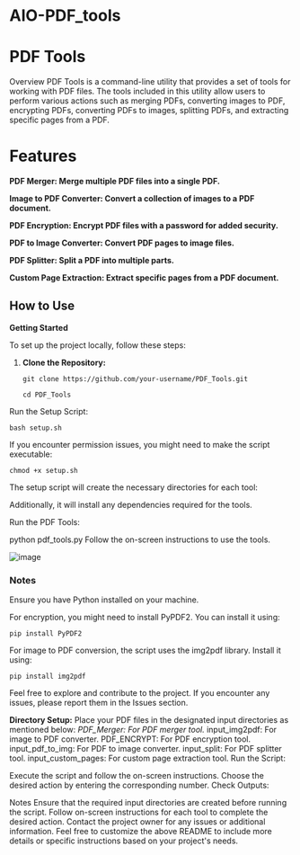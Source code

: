 # AIO-PDF_tools
# PDF Tools
Overview
PDF Tools is a command-line utility that provides a set of tools for working with PDF files. The tools included in this utility allow users to perform various actions such as merging PDFs, converting images to PDF, encrypting PDFs, converting PDFs to images, splitting PDFs, and extracting specific pages from a PDF.

# Features
**PDF Merger: Merge multiple PDF files into a single PDF.**

**Image to PDF Converter: Convert a collection of images to a PDF document.**

**PDF Encryption: Encrypt PDF files with a password for added security.**

**PDF to Image Converter: Convert PDF pages to image files.**

**PDF Splitter: Split a PDF into multiple parts.**

**Custom Page Extraction: Extract specific pages from a PDF document.**


## How to Use
 
**Getting Started**

To set up the project locally, follow these steps:

1. **Clone the Repository:**
    
   ```
   git clone https://github.com/your-username/PDF_Tools.git
   ```
   
   ```
   cd PDF_Tools
   ```
   
Run the Setup Script:
```
bash setup.sh
```

If you encounter permission issues, you might need to make the script executable:

```
chmod +x setup.sh
```

The setup script will create the necessary directories for each tool:


Additionally, it will install any dependencies required for the tools.

Run the PDF Tools:

python pdf_tools.py
Follow the on-screen instructions to use the tools.

![image](https://github.com/vedantterse/AIO-PDF_tools/assets/69134828/86bc9c07-9f9f-47f1-a830-0a4171e036b7)






### Notes
Ensure you have Python installed on your machine.

For encryption, you might need to install PyPDF2. You can install it using:
 ```
pip install PyPDF2
 ```
 
For image to PDF conversion, the script uses the img2pdf library. Install it using:

 ```
 pip install img2pdf
```
 
Feel free to explore and contribute to the project. If you encounter any issues, please report them in the Issues section.
 


**Directory Setup:**
Place your PDF files in the designated input directories as mentioned below:
_PDF_Merger: For PDF merger tool._
input_img2pdf: For image to PDF converter.
PDF_ENCRYPT: For PDF encryption tool.
input_pdf_to_img: For PDF to image converter.
input_split: For PDF splitter tool.
input_custom_pages: For custom page extraction tool.
Run the Script:

Execute the script and follow the on-screen instructions.
Choose the desired action by entering the corresponding number.
Check Outputs:

 
 
Notes
Ensure that the required input directories are created before running the script.
Follow on-screen instructions for each tool to complete the desired action.
Contact the project owner for any issues or additional information.
Feel free to customize the above README to include more details or specific instructions based on your project's needs.
